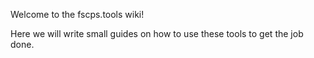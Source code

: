 Welcome to the fscps.tools wiki!

Here we will write small guides on how to use these tools to get the job done.